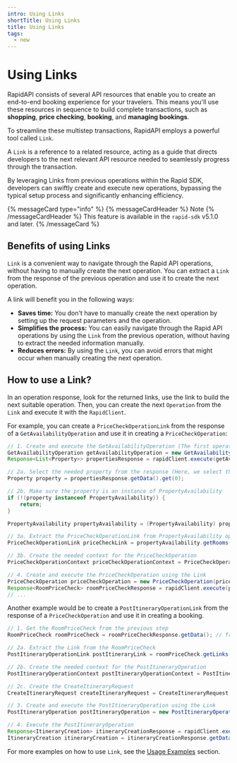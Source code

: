 ```yaml
---
intro: Using Links
shortTitle: Using Links
title: Using Links
tags:
  - new
---
```


# Using Links

RapidAPI consists of several API resources that enable you to create an end-to-end booking experience for your
travelers.
This means you'll use these resources in sequence to build complete transactions, such as **shopping**,
**price checking**, **booking**, and **managing bookings**.

To streamline these multistep transactions, RapidAPI employs a powerful tool called `Link`.

A `Link` is a reference to a related resource, acting as a guide that directs developers to the next relevant API
resource needed to seamlessly progress through the transaction.

By leveraging Links from previous operations within the Rapid SDK, developers can swiftly create and execute new
operations, bypassing the typical setup process and significantly enhancing efficiency.

{% messageCard type="info" %}
{% messageCardHeader %}
Note
{% /messageCardHeader %}
This feature is available in the `rapid-sdk` v5.1.0 and later.
{% /messageCard %}

## Benefits of using Links

`Link` is a convenient way to navigate through the Rapid API operations, without having to manually create the next
operation. You can extract a `Link` from the response of the previous operation and use it to create the next operation.

A link will benefit you in the following ways:

- **Saves time:** You don't have to manually create the next operation by setting up the request parameters and the
  operation.
- **Simplifies the process:** You can easily navigate through the Rapid API operations by using the `Link` from the
  previous operation, without having to extract the needed information manually.
- **Reduces errors:** By using the `Link`, you can avoid errors that might occur when manually creating the next
  operation.

## How to use a Link?

In an operation response, look for the returned links, use the link to build the next suitable operation.
Then, you can create the next `Operation` from the `Link` and execute it with the `RapidClient`.

For example, you can create a `PriceCheckOperationLink` from the response of a `GetAvailabilityOperation` and use it in creating
a `PriceCheckOperation`:

```java
// 1. Create and execute the GetAvailabilityOperation (The first operation)
GetAvailabilityOperation getAvailabilityOperation = new GetAvailabilityOperation(getAvailabilityOperationParams);
Response<List<Property>> propertiesResponse = rapidClient.execute(getAvailabilityOperation);

// 2a. Select the needed property from the response (Here, we select the first property)
Property property = propertiesResponse.getData().get(0);

// 2b. Make sure the property is an instance of PropertyAvailability
if (!(property instanceof PropertyAvailability)) {
    return;
}

PropertyAvailability propertyAvailability = (PropertyAvailability) property;

// 3a. Extract the PriceCheckOperationLink from PropertyAvailability operation (Here, we select the first rate for the first room, then get the PriceCheckOperationLink)
PriceCheckOperationLink priceCheckLink = propertyAvailability.getRooms().get(0).getRates().get(0).getBedGroups().entrySet().stream().findFirst().get().getValue().getLinks().getPriceCheck();

// 3b. Create the needed context for the PriceCheckOperation
PriceCheckOperationContext priceCheckOperationContext = PriceCheckOperationContext.builder().customerIp("1.2.3.4").build(); // fill the context as needed

// 4. Create and execute the PriceCheckOperation using the Link
PriceCheckOperation priceCheckOperation = new PriceCheckOperation(priceCheckLink, priceCheckOperationContext);
Response<RoomPriceCheck> roomPriceCheckResponse = rapidClient.execute(priceCheckOperation);
// ...
```

Another example would be to create a `PostItineraryOperationLink` from the response of a `PriceCheckOperation` and use it in creating a
booking.

```java
// 1. Get the RoomPriceCheck from the previous step
RoomPriceCheck roomPriceCheck = roomPriceCheckResponse.getData(); // from the previous step

// 2a. Extract the Link from the RoomPriceCheck
PostItineraryOperationLink postItineraryLink = roomPriceCheck.getLinks().getBook();

// 2b. Create the needed context for the PostItineraryOperation
PostItineraryOperationContext postItineraryOperationContext = PostItineraryOperationContext.builder().customerIp("1.2.3.4").build(); // fill the context as needed

// 2c. Create the CreateItineraryRequest
CreateItineraryRequest createItineraryRequest = CreateItineraryRequest.builder().build(); // fill the request as needed

// 3. Create and execute the PostItineraryOperation using the Link
PostItineraryOperation postItineraryOperation = new PostItineraryOperation(postItineraryLink, postItineraryOperationContext, createItineraryRequest);

// 4. Execute the PostItineraryOperation
Response<ItineraryCreation> itineraryCreationResponse = rapidClient.execute(postItineraryOperation);
ItineraryCreation itineraryCreation = itineraryCreationResponse.getData();
```

For more examples on how to use `Link`, see the [Usage Examples](products/rapid/sdk/java/usage-examples) section.

